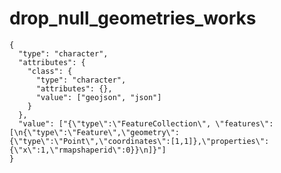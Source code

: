 # drop_null_geometries_works

    {
      "type": "character",
      "attributes": {
        "class": {
          "type": "character",
          "attributes": {},
          "value": ["geojson", "json"]
        }
      },
      "value": ["{\"type\":\"FeatureCollection\", \"features\": [\n{\"type\":\"Feature\",\"geometry\":{\"type\":\"Point\",\"coordinates\":[1,1]},\"properties\":{\"x\":1,\"rmapshaperid\":0}}\n]}"]
    }

